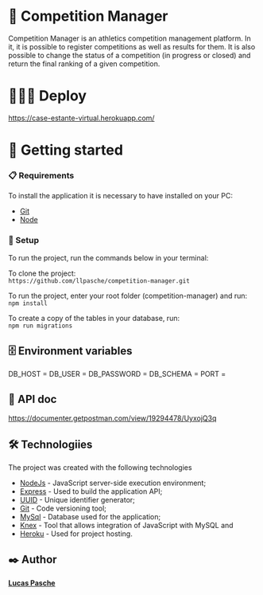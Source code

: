 # 🥇 Competition Manager

Competition Manager is an athletics competition management platform. In it, it is possible to register competitions as well as results for them. It is also possible to change the status of a competition (in progress or closed) and return the final ranking of a given competition.


# 🧑🏼‍💻 Deploy

https://case-estante-virtual.herokuapp.com/



# 🚀 Getting started

### 📋 Requirements

To install the application it is necessary to have installed on your PC:

* [Git](https://git-scm.com/)
* [Node](https://nodejs.org/en/)

### 🔧 Setup

To run the project, run the commands below in your terminal:

To clone the project:\
`https://github.com/llpasche/competition-manager.git`

To run the project, enter your root folder (competition-manager) and run:\
`npm install`

To create a copy of the tables in your database, run:\
`npm run migrations`

## 🗄️ Environment variables
DB_HOST = 
DB_USER = 
DB_PASSWORD =
DB_SCHEMA = 
PORT = 


## 📄 API doc
https://documenter.getpostman.com/view/19294478/UyxojQ3q

## 🛠️ Technologiies

The project was created with the following technologies

* [NodeJs](https://nodejs.org/en/) - JavaScript server-side execution environment;
* [Express](https://expressjs.com/) - Used to build the application API;
* [UUID](https://www.npmjs.com/package/uuid) - Unique identifier generator;
* [Git](https://git-scm.com/) - Code versioning tool;
* [MySql](https://www.mysql.com) - Database used for the application;
* [Knex](http://knexjs.org/) - Tool that allows integration of JavaScript with MySQL and
* [Heroku](https://www.heroku.com) - Used for project hosting.


 
## ✒️ Author

[**Lucas Pasche**](https://www.linkedin.com/in/lucas-pasche/)

